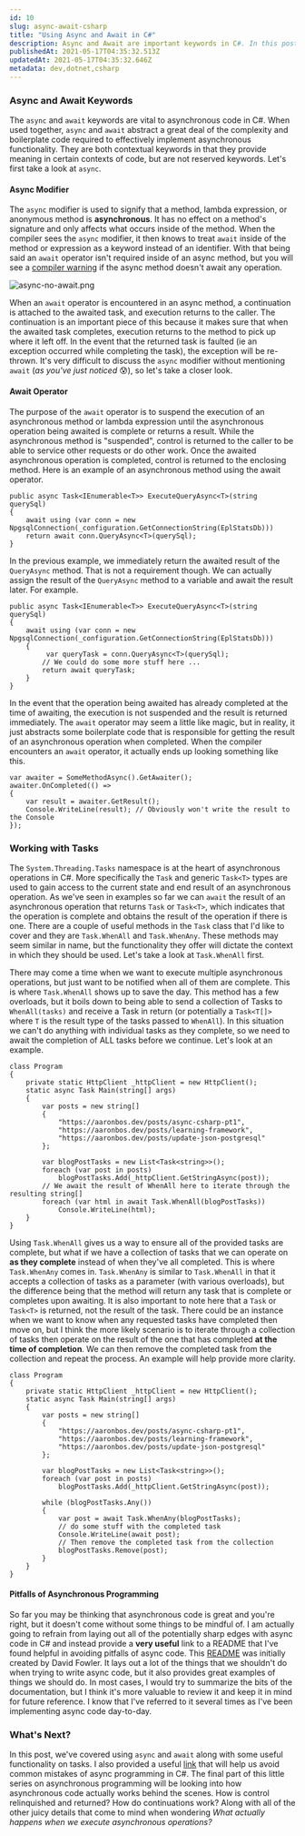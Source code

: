 ```yaml
---
id: 10
slug: async-await-csharp
title: "Using Async and Await in C#"
description: Async and Await are important keywords in C#. In this post, we'll be looking into how we can use `async` and `await` to write asynchronous code in the same manner that we write synchronous code. For a higher-level look at asynchronous programming in C# check out my previous post where we discussed the Task-based Asynchronous Programming pattern and more!
publishedAt: 2021-05-17T04:35:32.513Z
updatedAt: 2021-05-17T04:35:32.646Z
metadata: dev,dotnet,csharp
---
```

### Async and Await Keywords
The `async` and `await` keywords are vital to asynchronous code in C#. When used together, `async` and `await` abstract a great deal of the complexity and boilerplate code required to effectively implement asynchronous functionality. They are both contextual keywords in that they provide meaning in certain contexts of code, but are not reserved keywords. Let's first take a look at `async`.

#### Async Modifier
 The `async` modifier is used to signify that a method, lambda expression, or anonymous method is **asynchronous**. It has no effect on a method's signature and only affects what occurs inside of the method. When the compiler sees the `async` modifier, it then knows to treat `await` inside of the method or expression as a keyword instead of an identifier. With that being said an `await` operator isn't required inside of an async method, but you will see a [compiler warning](https://docs.microsoft.com/en-us/dotnet/csharp/language-reference/compiler-messages/cs4014) if the async method doesn't await any operation.

![async-no-await.png](https://res.cloudinary.com/aaron-bos/image/upload/v1621221279/async_no_await_c21cf3cc07.png)

When an `await` operator is encountered in an async method, a continuation is attached to the awaited task, and execution returns to the caller. The continuation is an important piece of this because it makes sure that when the awaited task completes, execution returns to the method to pick up where it left off. In the event that the returned task is faulted (ie an exception occurred while completing the task), the exception will be re-thrown. It's very difficult to discuss the `async` modifier without mentioning `await` (*as you've just noticed* 😰), so let's take a closer look.

#### Await Operator
The purpose of the `await` operator is to suspend the execution of an asynchronous method or lambda expression until the asynchronous operation being awaited is complete or returns a result. While the asynchronous method is "suspended", control is returned to the caller to be able to service other requests or do other work. Once the awaited asynchronous operation is completed, control is returned to the enclosing method. Here is an example of an asynchronous method using the await operator.

```
public async Task<IEnumerable<T>> ExecuteQueryAsync<T>(string querySql)
{
    await using (var conn = new NpgsqlConnection(_configuration.GetConnectionString(EplStatsDb)))
    return await conn.QueryAsync<T>(querySql);
}
```

In the previous example, we immediately return the awaited result of the `QueryAsync` method. That is not a requirement though. We can actually assign the result of the `QueryAsync` method to a variable and await the result later. For example.

```
public async Task<IEnumerable<T>> ExecuteQueryAsync<T>(string querySql)
{
    await using (var conn = new NpgsqlConnection(_configuration.GetConnectionString(EplStatsDb)))
    {
         var queryTask = conn.QueryAsync<T>(querySql);
        // We could do some more stuff here ...
        return await queryTask;
    }
}
```

In the event that the operation being awaited has already completed at the time of awaiting, the execution is not suspended and the result is returned immediately. The `await` operator may seem a little like magic, but in reality, it just abstracts some boilerplate code that is responsible for getting the result of an asynchronous operation when completed. When the compiler encounters an `await` operator, it actually ends up looking something like this.

```
var awaiter = SomeMethodAsync().GetAwaiter();
awaiter.OnCompleted(() => 
{
    var result = awaiter.GetResult();
    Console.WriteLine(result); // Obviously won't write the result to the Console
});
```

### Working with Tasks
The `System.Threading.Tasks` namespace is at the heart of asynchronous operations in C#. More specifically the `Task` and generic `Task<T>` types are used to gain access to the current state and end result of an asynchronous operation. As we've seen in examples so far we can `await` the result of an asynchronous operation that returns `Task` or `Task<T>`, which indicates that the operation is complete and obtains the result of the operation if there is one. There are a couple of useful methods in the `Task` class that I'd like to cover and they are `Task.WhenAll` and `Task.WhenAny`. These methods may seem similar in name, but the functionality they offer will dictate the context in which they should be used. Let's take a look at `Task.WhenAll` first.

There may come a time when we want to execute multiple asynchronous operations, but just want to be notified when all of them are complete. This is where `Task.WhenAll` shows up to save the day. This method has a few overloads, but it boils down to being able to send a collection of Tasks to `WhenAll(tasks)` and receive a Task in return (or potentially a `Task<T[]>` where `T` is the result type of the tasks passed to `WhenAll`). In this situation we can't do anything with individual tasks as they complete, so we need to await the completion of ALL tasks before we continue. Let's look at an example.

```
class Program
{
    private static HttpClient _httpClient = new HttpClient();
    static async Task Main(string[] args)
    {
        var posts = new string[] 
        {
            "https://aaronbos.dev/posts/async-csharp-pt1",
            "https://aaronbos.dev/posts/learning-framework",
            "https://aaronbos.dev/posts/update-json-postgresql"
        };

        var blogPostTasks = new List<Task<string>>();
        foreach (var post in posts)
            blogPostTasks.Add(_httpClient.GetStringAsync(post));
        // We await the result of WhenAll here to iterate through the resulting string[]
        foreach (var html in await Task.WhenAll(blogPostTasks))
            Console.WriteLine(html);
    }
}
```

Using `Task.WhenAll` gives us a way to ensure all of the provided tasks are complete, but what if we have a collection of tasks that we can operate on **as they complete** instead of when they've all completed. This is where `Task.WhenAny` comes in. `Task.WhenAny` is similar to `Task.WhenAll` in that it accepts a collection of tasks as a parameter (with various overloads), but the difference being that the method will return any task that is complete or completes upon awaiting. It is also important to note here that a `Task` or `Task<T>` is returned, not the result of the task. There could be an instance when we want to know when any requested tasks have completed then move on, but I think the more likely scenario is to iterate through a collection of tasks then operate on the result of the one that has completed **at the time of completion**. We can then remove the completed task from the collection and repeat the process. An example will help provide more clarity.

```
class Program
{
    private static HttpClient _httpClient = new HttpClient();
    static async Task Main(string[] args)
    {
        var posts = new string[] 
        {
            "https://aaronbos.dev/posts/async-csharp-pt1",
            "https://aaronbos.dev/posts/learning-framework",
            "https://aaronbos.dev/posts/update-json-postgresql"
        };

        var blogPostTasks = new List<Task<string>>();
        foreach (var post in posts)
            blogPostTasks.Add(_httpClient.GetStringAsync(post));

        while (blogPostTasks.Any())
        {
            var post = await Task.WhenAny(blogPostTasks);
            // do some stuff with the completed task
            Console.WriteLine(await post);
            // Then remove the completed task from the collection
            blogPostTasks.Remove(post);
        }
    }
}
```

#### Pitfalls of Asynchronous Programming
So far you may be thinking that asynchronous code is great and you're right, but it doesn't come without some things to be mindful of. I am actually going to refrain from laying out all of the potentially sharp edges with async code in C# and instead provide a **very useful** link to a README that I've found helpful in avoiding pitfalls of async code. This [README](https://github.com/davidfowl/AspNetCoreDiagnosticScenarios/blob/master/AsyncGuidance.md) was initially created by David Fowler. It lays out a lot of the things that we shouldn't do when trying to write async code, but it also provides great examples of things we should do. In most cases, I would try to summarize the bits of the documentation, but I think it's more valuable to review it and keep it in mind for future reference. I know that I've referred to it several times as I've been implementing async code day-to-day.

### What's Next?
In this post, we've covered using `async` and `await` along with some useful functionality on tasks. I also provided a useful [link](https://github.com/davidfowl/AspNetCoreDiagnosticScenarios/blob/master/AsyncGuidance.md) that will help us avoid common mistakes of async programming in C#. The final part of this little series on asynchronous programming will be looking into how asynchronous code actually works behind the scenes. How is control relinquished and returned? How do continuations work? Along with all of the other juicy details that come to mind when wondering *What actually happens when we execute asynchronous operations?*